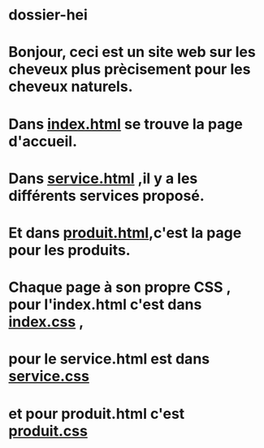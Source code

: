 # dossier-hei
# Bonjour, ceci est un site web sur les cheveux plus prècisement pour les cheveux naturels.
# Dans [index.html](https://github.com/Michellah/Site-Mes-cheveux-naturels/blob/main/index%20.html) se trouve la page d'accueil.
# Dans [service.html](https://github.com/Michellah/Site-Mes-cheveux-naturels/blob/main/service.html) ,il y a les différents services proposé.
# Et dans [produit.html](https://github.com/Michellah/Site-Mes-cheveux-naturels/blob/main/produit.html),c'est la page pour les produits.
# Chaque page à son propre CSS , pour l'index.html c'est dans [index.css](https://github.com/Michellah/Site-Mes-cheveux-naturels/blob/main/index.css) ,
# pour le service.html est dans [service.css](https://github.com/Michellah/Site-Mes-cheveux-naturels/blob/main/service.css) 
# et pour produit.html c'est [produit.css](https://github.com/Michellah/Site-Mes-cheveux-naturels/blob/main/produit.css)
